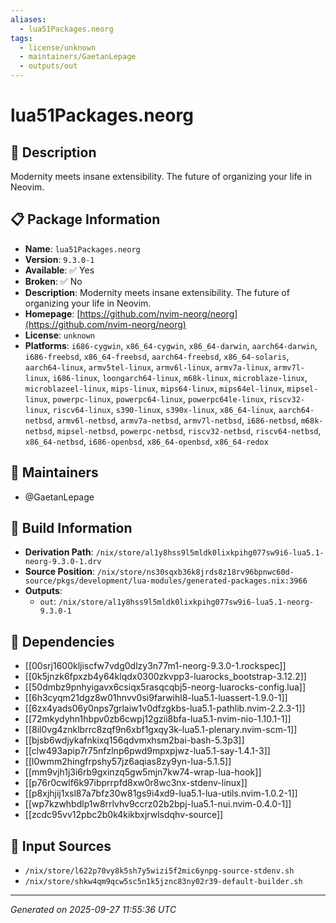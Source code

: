 ```yaml
---
aliases:
  - lua51Packages.neorg
tags:
  - license/unknown
  - maintainers/GaetanLepage
  - outputs/out
---
```


# lua51Packages.neorg

## 📝 Description

Modernity meets insane extensibility. The future of organizing your life in Neovim.

## 📋 Package Information

- **Name**: `lua51Packages.neorg`
- **Version**: `9.3.0-1`
- **Available**: ✅ Yes
- **Broken**: ✅ No
- **Description**: Modernity meets insane extensibility. The future of organizing your life in Neovim.
- **Homepage**: [https://github.com/nvim-neorg/neorg](https://github.com/nvim-neorg/neorg)
- **License**: `unknown`
- **Platforms**: `i686-cygwin`, `x86_64-cygwin`, `x86_64-darwin`, `aarch64-darwin`, `i686-freebsd`, `x86_64-freebsd`, `aarch64-freebsd`, `x86_64-solaris`, `aarch64-linux`, `armv5tel-linux`, `armv6l-linux`, `armv7a-linux`, `armv7l-linux`, `i686-linux`, `loongarch64-linux`, `m68k-linux`, `microblaze-linux`, `microblazeel-linux`, `mips-linux`, `mips64-linux`, `mips64el-linux`, `mipsel-linux`, `powerpc-linux`, `powerpc64-linux`, `powerpc64le-linux`, `riscv32-linux`, `riscv64-linux`, `s390-linux`, `s390x-linux`, `x86_64-linux`, `aarch64-netbsd`, `armv6l-netbsd`, `armv7a-netbsd`, `armv7l-netbsd`, `i686-netbsd`, `m68k-netbsd`, `mipsel-netbsd`, `powerpc-netbsd`, `riscv32-netbsd`, `riscv64-netbsd`, `x86_64-netbsd`, `i686-openbsd`, `x86_64-openbsd`, `x86_64-redox`
## 👥 Maintainers

- @GaetanLepage


## 🔧 Build Information

- **Derivation Path**: `/nix/store/al1y8hss9l5mldk0lixkpihg077sw9i6-lua5.1-neorg-9.3.0-1.drv`
- **Source Position**: `/nix/store/ns30sqxb36k8jrds8z18rv96bpnwc60d-source/pkgs/development/lua-modules/generated-packages.nix:3966`
- **Outputs**:
  - `out`:  `/nix/store/al1y8hss9l5mldk0lixkpihg077sw9i6-lua5.1-neorg-9.3.0-1`

## 🔗 Dependencies

- [[00srj1600kljiscfw7vdg0dlzy3n77m1-neorg-9.3.0-1.rockspec]]
- [[0k5jnzk6fpxzb4y64klqdx0300zkvpp3-luarocks_bootstrap-3.12.2]]
- [[50dmbz9pnhyigavx6csiqx5rasqcqbj5-neorg-luarocks-config.lua]]
- [[6h3cyqm21dgz8w01hnvv0si9farwihl8-lua5.1-luassert-1.9.0-1]]
- [[6zx4yads06y0nps7grlaiw1v0dfzgkbs-lua5.1-pathlib.nvim-2.2.3-1]]
- [[72mkydyhn1hbpv0zb6cwpj12gzii8bfa-lua5.1-nvim-nio-1.10.1-1]]
- [[8il0vg4znklbrrc8zqf9n6xbf1gxqy3k-lua5.1-plenary.nvim-scm-1]]
- [[bjsb6wdjykafnkixq156qdvmxhsm2bai-bash-5.3p3]]
- [[clw493apip7r75nfzlnp6pwd9mpxpjwz-lua5.1-say-1.4.1-3]]
- [[l0wmm2hingfrpshy57jz6aqias8zy9yn-lua-5.1.5]]
- [[mm9vjh1j3i6rb9gxinzq5gw5mjn7kw74-wrap-lua-hook]]
- [[p76r0cwlf6k97ibprrpfd8xw0r8wc3nx-stdenv-linux]]
- [[p8xjhjij1xsl87a7bfz30w81gs9i4xd9-lua5.1-lua-utils.nvim-1.0.2-1]]
- [[wp7kzwhbdlp1w8rrlvhv9ccrz02b2bpj-lua5.1-nui.nvim-0.4.0-1]]
- [[zcdc95vv12pbc2b0k4kikbxjrwlsdqhv-source]]

## 📁 Input Sources

- `/nix/store/l622p70vy8k5sh7y5wizi5f2mic6ynpg-source-stdenv.sh`
- `/nix/store/shkw4qm9qcw5sc5n1k5jznc83ny02r39-default-builder.sh`

---
*Generated on 2025-09-27 11:55:36 UTC*
